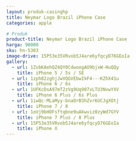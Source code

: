 ```yaml
---
layout: produk-casinghp
title: Neymar Logo Brazil iPhone Case
categories: apple

# Produk
product-title: Neymar Logo Brazil iPhone Case
harga: 90000
sku: hn-5303
image-drive: 15P53e35VRvob5J4are6yfqcyD76GEoIa
gallery:
  - url: 1ZvbKAehQZ4QY0CdwoogAO9bjxW-HuQQy
    title: iPhone 5 / 5s / SE
  - url: 1zph82zghjJwVQGVEbwIkF4---KZhX41u
    title: iPhone 6 / 6s
  - url: 1UFKcDsA97mT2zVg9Uq907vLTU3NvwYXV
    title: iPhone 6 Plus / 6s Plus
  - url: 1iwQc-MLaMyy-bnaOrB3hZvr6UCJgXOtj
    title: iPhone 7 / 8
  - url: 1oVj9bHOFsftqbne9uAkwviz0zyWd7GYV
    title: iPhone 7 Plus / 8 Plus
  - url: 15P53e35VRvob5J4are6yfqcyD76GEoIa
    title: iPhone X
---
```

